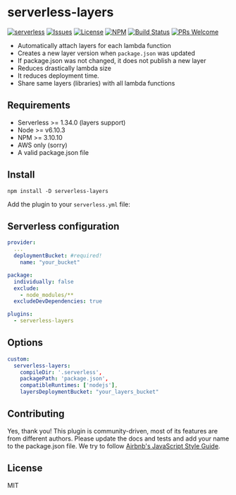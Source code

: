 # serverless-layers
[![serverless](http://public.serverless.com/badges/v3.svg)](http://www.serverless.com)
[![Issues](https://img.shields.io/github/issues/agutoli/serverless-layers.svg)](https://github.com/agutoli/serverless-layers/issues) [![License](https://img.shields.io/badge/license-MIT-blue.svg)](https://www.npmjs.com/package/serverless-layers)
[![NPM](https://img.shields.io/npm/v/serverless-layers.svg)](https://www.npmjs.com/package/serverless-layers)
[![Build Status](https://travis-ci.org/agutoli/serverless-layers.svg?branch=master)](https://travis-ci.org/agutoli/serverless-layers)
[![PRs Welcome](https://img.shields.io/badge/PRs-welcome-brightgreen.svg)](#contributing)

* Automatically attach layers for each lambda function
* Creates a new layer version when `package.json` was updated
* If package.json was not changed, it does not publish a new layer
* Reduces drastically lambda size
* It reduces deployment time.
* Share same layers (libraries) with all lambda functions

## Requirements

* Serverless >= 1.34.0 (layers support)
* Node >= v6.10.3
* NPM >= 3.10.10
* AWS only (sorry)
* A valid package.json file

## Install

`npm install -D serverless-layers`

Add the plugin to your `serverless.yml` file:

## Serverless configuration
```yaml
provider:
  ...
  deploymentBucket: #required!
    name: "your_bucket"

package:
  individually: false
  exclude:
    - node_modules/**
  excludeDevDependencies: true

plugins:
  - serverless-layers
```

## Options
```yaml
custom:
  serverless-layers:
    compileDir: '.serverless',
    packagePath: 'package.json',
    compatibleRuntimes: ['nodejs'],
    layersDeploymentBucket: "your_layers_bucket"
```

## Contributing

Yes, thank you!
This plugin is community-driven, most of its features are from different authors.
Please update the docs and tests and add your name to the package.json file.
We try to follow [Airbnb's JavaScript Style Guide](https://github.com/airbnb/javascript).

## License

MIT

